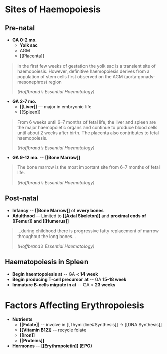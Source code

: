 # Sites of Haemopoiesis
## Pre-natal
- **GA 0-2 mo.**
    - **Yolk sac**
    - AGM
    - [[Placenta]]

> In the first few weeks of gestation the yolk sac is a transient site of haemopoiesis. However, definitive haemopoiesis derives from a population of stem cells first observed on the AGM (aorta‐gonads‐mesonephros) region
> 
> *(Hoffbrand’s Essential Haematology)*

- **GA 2-7 mo.**
    - **[[Liver]]** — major in embryonic life
    - [[Spleen]]

> From 6 weeks until 6–7 months of fetal life, the liver and spleen are the major haemopoietic organs and continue to produce blood cells until about 2 weeks after birth. The placenta also contributes to fetal haemopoiesis.
> 
> *(Hoffbrand’s Essential Haematology)*

- **GA 9-12 mo.** -- **[[Bone Marrow]]**
    
> The bone marrow is the most important site from 6–7 months of fetal life.
> 
> *(Hoffbrand’s Essential Haematology)*


## Post-natal
- **Infancy** -- **[[Bone Marrow]]** of **every bones**
- **Adulthood** -- Limited to **[[Axial Skeleton]]** and **proximal ends of [[Femur]] and [[Humerus]]**
    
> ...during childhood there is progressive fatty replacement of marrow throughout the long bones...
> 
> *(Hoffbrand’s Essential Haematology)*
 
## Haematopoiesis in Spleen

- **Begin haemtopoiesis at** -- GA **< 14 week**
- **Begin producing T-cell precursor at** -- GA **15-18 week**
- **Immature B-cells migrate in at** -- GA > **23 weeks**

# Factors Affecting Erythropoiesis
- **Nutrients**
    - **[[Folate]]** -- involve in [[Thymidine#Synthesis]] → [[DNA Synthesis]]
    - **[[Vitamin B12]]** -- recycle folate
    - **[[Iron]]**
    - **[[Proteins]]**
- **Hormones** -- **[[Erythropoietin]] (EPO)**